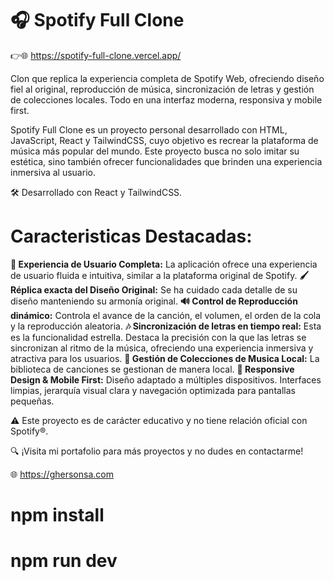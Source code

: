 # 🎧 Spotify Full Clone

👉​🌐 https://spotify-full-clone.vercel.app/

Clon que replica la experiencia completa de Spotify Web, ofreciendo diseño fiel al original, reproducción de música, sincronización de letras y gestión de colecciones locales. Todo en una interfaz moderna, responsiva y mobile first.

Spotify Full Clone es un proyecto personal desarrollado con HTML, JavaScript, React y TailwindCSS, cuyo objetivo es recrear la plataforma de música más popular del mundo. Este proyecto busca no solo imitar su estética, sino también ofrecer funcionalidades que brinden una experiencia inmersiva al usuario.

🛠️ Desarrollado con React y TailwindCSS.

# Caracteristicas Destacadas:

**🌟 Experiencia de Usuario Completa:** La aplicación ofrece una experiencia de usuario fluida e intuitiva, similar a la plataforma original de Spotify.
**🖌️ Réplica exacta del Diseño Original:** Se ha cuidado cada detalle de su diseño manteniendo su armonía original.
**🔊​ Control de Reproducción dinámico:** Controla el avance de la canción, el volumen, el orden de la cola y la reproducción aleatoria.
**🎶 Sincronización de letras en tiempo real:** Esta es la funcionalidad estrella. Destaca la precisión con la que las letras se sincronizan al ritmo de la música, ofreciendo una experiencia inmersiva y atractiva para los usuarios.
**📁 Gestión de Colecciones de Musica Local:** La biblioteca de canciones se gestionan de manera local.
**📱 Responsive Design & Mobile First:** Diseño adaptado a múltiples dispositivos. Interfaces limpias, jerarquía visual clara y navegación optimizada para pantallas pequeñas.

⚠️ Este proyecto es de carácter educativo y no tiene relación oficial con Spotify®.

🔍 ¡Visita mi portafolio para más proyectos y no dudes en contactarme!

🌐​ https://ghersonsa.com

# npm install
# npm run dev
